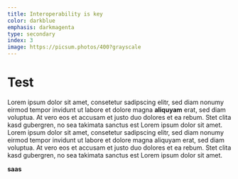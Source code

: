 ```yaml
---
title: Interoperability is key
color: darkblue
emphasis: darkmagenta
type: secondary
index: 3
image: https://picsum.photos/400?grayscale
---
```


# Test

Lorem ipsum dolor sit amet, consetetur sadipscing elitr, sed diam nonumy eirmod tempor invidunt ut labore et dolore magna **aliquyam** erat, sed diam voluptua. At vero eos et accusam et justo duo dolores et ea rebum. Stet clita kasd gubergren, no sea takimata sanctus est Lorem ipsum dolor sit amet. Lorem ipsum dolor sit amet, consetetur sadipscing elitr, sed diam nonumy eirmod tempor invidunt ut labore et dolore magna aliquyam erat, sed diam voluptua. At vero eos et accusam et justo duo dolores et ea rebum. Stet clita kasd gubergren, no sea takimata sanctus est Lorem ipsum dolor sit amet.

**saas**